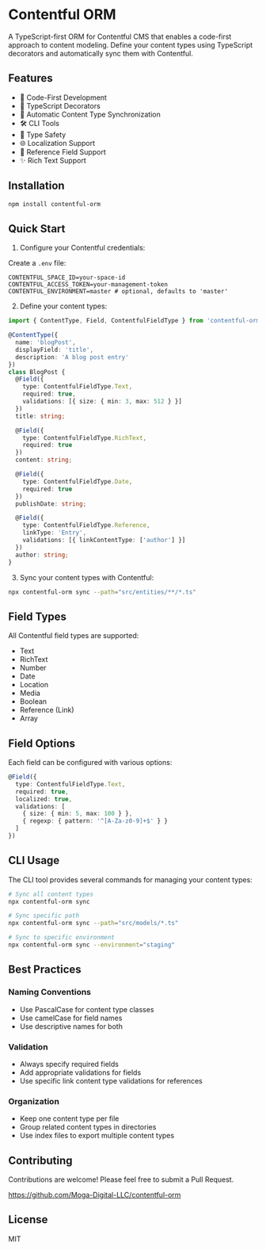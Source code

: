 # Contentful ORM

A TypeScript-first ORM for Contentful CMS that enables a code-first approach to content modeling. Define your content types using TypeScript decorators and automatically sync them with Contentful.

## Features

- 🎯 Code-First Development
- 📝 TypeScript Decorators
- 🔄 Automatic Content Type Synchronization
- 🛠️ CLI Tools
- 💪 Type Safety
- 🌐 Localization Support
- 🔗 Reference Field Support
- ✨ Rich Text Support

## Installation

```bash
npm install contentful-orm
```

## Quick Start

1. Configure your Contentful credentials:

Create a `.env` file:
```env
CONTENTFUL_SPACE_ID=your-space-id
CONTENTFUL_ACCESS_TOKEN=your-management-token
CONTENTFUL_ENVIRONMENT=master # optional, defaults to 'master'
```

2. Define your content types:

```typescript
import { ContentType, Field, ContentfulFieldType } from 'contentful-orm';

@ContentType({
  name: 'blogPost',
  displayField: 'title',
  description: 'A blog post entry'
})
class BlogPost {
  @Field({
    type: ContentfulFieldType.Text,
    required: true,
    validations: [{ size: { min: 3, max: 512 } }]
  })
  title: string;

  @Field({
    type: ContentfulFieldType.RichText,
    required: true
  })
  content: string;

  @Field({
    type: ContentfulFieldType.Date,
    required: true
  })
  publishDate: string;

  @Field({
    type: ContentfulFieldType.Reference,
    linkType: 'Entry',
    validations: [{ linkContentType: ['author'] }]
  })
  author: string;
}
```

3. Sync your content types with Contentful:

```bash
npx contentful-orm sync --path="src/entities/**/*.ts"
```

## Field Types

All Contentful field types are supported:

- Text
- RichText
- Number
- Date
- Location
- Media
- Boolean
- Reference (Link)
- Array

## Field Options

Each field can be configured with various options:

```typescript
@Field({
  type: ContentfulFieldType.Text,
  required: true,
  localized: true,
  validations: [
    { size: { min: 5, max: 100 } },
    { regexp: { pattern: '^[A-Za-z0-9]+$' } }
  ]
})
```

## CLI Usage

The CLI tool provides several commands for managing your content types:

```bash
# Sync all content types
npx contentful-orm sync

# Sync specific path
npx contentful-orm sync --path="src/models/*.ts"

# Sync to specific environment
npx contentful-orm sync --environment="staging"
```

## Best Practices

### Naming Conventions
- Use PascalCase for content type classes
- Use camelCase for field names
- Use descriptive names for both

### Validation
- Always specify required fields
- Add appropriate validations for fields
- Use specific link content type validations for references

### Organization
- Keep one content type per file
- Group related content types in directories
- Use index files to export multiple content types

## Contributing

Contributions are welcome! Please feel free to submit a Pull Request.

https://github.com/Moga-Digital-LLC/contentful-orm

## License

MIT
